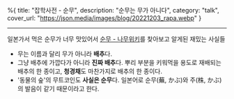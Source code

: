 %{
title: "잡학사전 - 순무",
description: "순무는 무가 아니다",
category: "talk",
cover_url: "https://json.media/images/blog/20221203_rapa.webp"
}

---

일본가서 먹은 순무가 너무 맛있어서 [순무 - 나무위키](https://namu.wiki/w/%EC%88%9C%EB%AC%B4)를 찾아보고 알게된 재밌는 사실들

- 무는 이름과 달리 무가 아니라 **배추**다.
- 그냥 배추에 가깝다가 아니라 **진짜 배추**다. 뿌리 부분을 키워먹을 용도로 재배되는 배추의 한 종이고, **청경채**도 마찬가지로 배추의 한 종이다.
- '동물의 숲'의 무트코인도 **사실은 순무**다. 일본어로 순무(蕪, かぶ)와 주(株, かぶ)의 발음이 같기 때문이라고 한다.
